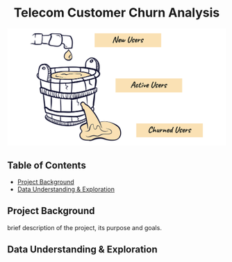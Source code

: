 # <div align="center">Telecom Customer Churn Analysis</div>

![Intro](churn_customers.png)


## Table of Contents
- [Project Background](#project-background)
- [Data Understanding & Exploration](#data-understanding-&-exploration)






## Project Background

brief description of the project, its purpose and goals.


## Data Understanding & Exploration

